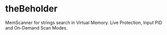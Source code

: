 # theBeholder
MemScanner for strings search in Virtual Memory. Live Protection, Input PID and On-Demand Scan Modes.
